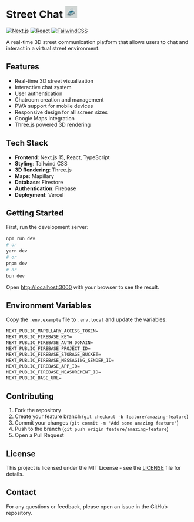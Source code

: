 # Street Chat <img src="public/street-chat.png" alt="Street Chat Icon" width="32" height="32" />

[![Next.js](https://img.shields.io/badge/Next.js-15-black)](https://nextjs.org/)
[![React](https://img.shields.io/badge/React-18-blue)](https://reactjs.org/)
[![TailwindCSS](https://img.shields.io/badge/TailwindCSS-3-06B6D4)](https://tailwindcss.com/)

A real-time 3D street communication platform that allows users to chat and interact in a virtual street environment.

## Features

- Real-time 3D street visualization
- Interactive chat system
- User authentication
- Chatroom creation and management
- PWA support for mobile devices
- Responsive design for all screen sizes
- Google Maps integration
- Three.js powered 3D rendering

## Tech Stack

- **Frontend**: Next.js 15, React, TypeScript
- **Styling**: Tailwind CSS
- **3D Rendering**: Three.js
- **Maps**: Mapillary
- **Database**: Firestore
- **Authentication**: Firebase
- **Deployment**: Vercel

## Getting Started

First, run the development server:

```bash
npm run dev
# or
yarn dev
# or
pnpm dev
# or
bun dev
```

Open [http://localhost:3000](http://localhost:3000) with your browser to see the result.

## Environment Variables

Copy the `.env.example` file to `.env.local` and update the variables:

```env
NEXT_PUBLIC_MAPILLARY_ACCESS_TOKEN=
NEXT_PUBLIC_FIREBASE_KEY=
NEXT_PUBLIC_FIREBASE_AUTH_DOMAIN=
NEXT_PUBLIC_FIREBASE_PROJECT_ID=
NEXT_PUBLIC_FIREBASE_STORAGE_BUCKET=
NEXT_PUBLIC_FIREBASE_MESSAGING_SENDER_ID=
NEXT_PUBLIC_FIREBASE_APP_ID=
NEXT_PUBLIC_FIREBASE_MEASUREMENT_ID=
NEXT_PUBLIC_BASE_URL=
```

## Contributing

1. Fork the repository
2. Create your feature branch (`git checkout -b feature/amazing-feature`)
3. Commit your changes (`git commit -m 'Add some amazing feature'`)
4. Push to the branch (`git push origin feature/amazing-feature`)
5. Open a Pull Request

## License

This project is licensed under the MIT License - see the [LICENSE](LICENSE) file for details.

## Contact

For any questions or feedback, please open an issue in the GitHub repository.